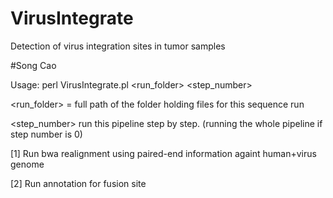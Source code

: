 # VirusIntegrate

Detection of virus integration sites in tumor samples

#Song Cao

Usage: perl VirusIntegrate.pl <run_folder> <step_number>

<run_folder> = full path of the folder holding files for this sequence run

<step_number> run this pipeline step by step. (running the whole pipeline if step number is 0)

[1]  Run bwa realignment using paired-end information againt human+virus genome

[2]  Run annotation for fusion site
